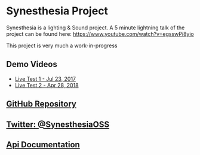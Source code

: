 # Synesthesia Project

Synesthesia is a lighting & Sound project.
A 5 minute lightning talk of the project can be found here:
https://www.youtube.com/watch?v=egsswPi8yio

This project is very much a work-in-progress

## Demo Videos

* [Live Test 1 - Jul 23, 2017](https://www.youtube.com/watch?v=IWVBzzRnNas)
* [Live Test 2 - Apr 28, 2018](https://www.youtube.com/watch?v=dxShZ5Eeu8U)

## [GitHub Repository](https://github.com/synesthesia-project/synesthesia)

## [Twitter: @SynesthesiaOSS](https://twitter.com/SynesthesiaOSS)

## [Api Documentation](api/index.md)